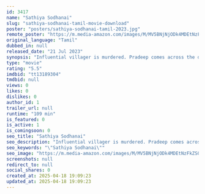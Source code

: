 ```yaml
---
id: 3417
name: "Sathiya Sodhanai"
slug: "sathiya-sodhanai-tamil-movie-download"
poster: "posters/sathiya-sodhanai-tamil-2023.jpg"
remote_poster: "https://m.media-amazon.com/images/M/MV5BNjNjODk4MDEtNzFkZS00Zjg5LTg2MGEtNGI3NjMwYjFhNjVlXkEyXkFqcGc@._V1_SX300.jpg"
original_language: "Tamil"
dubbed_in: null
released_date: "21 Jul 2023"
synopsis: "Influential villager is murdered. Pradeep comes across the dead body and discovers jewell. He decides to surrender the jewels to the police but the greedy officials at the station refuse to believe his true intentions take him int..."
type: "movie"
rating: "5.5"
imdbid: "tt13189304"
tmdbid: null
views: 0
likes: 0
dislikes: 0
author_id: 1
trailer_url: null
runtime: "109 min"
is_featured: 0
is_active: 1
is_comingsoon: 0
seo_title: "Sathiya Sodhanai"
seo_description: "Influential villager is murdered. Pradeep comes across the dead body and discovers jewell. He decides to surrender the jewels to the police but the greedy officials at the station refuse to believe his true intentions take him int..."
seo_keywords: "\"Sathiya Sodhanai\""
seo_image: "https://m.media-amazon.com/images/M/MV5BNjNjODk4MDEtNzFkZS00Zjg5LTg2MGEtNGI3NjMwYjFhNjVlXkEyXkFqcGc@._V1_SX300.jpg"
screenshots: null
redirect_to: null
social_shares: 0
created_at: 2025-04-18 19:09:23
updated_at: 2025-04-18 19:09:23
---
```


